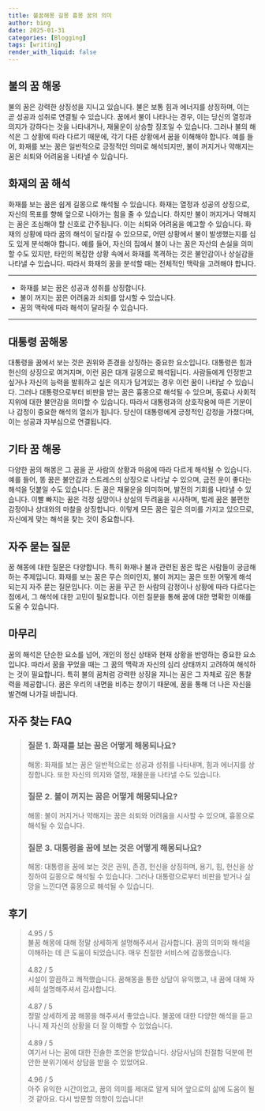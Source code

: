 ```yaml
---
title: 불꿈해몽 길몽 흉몽 꿈의 의미
author: bing
date: 2025-01-31
categories: [Blogging]
tags: [writing]
render_with_liquid: false
---
```



<h2 id='불의 꿈 해몽'>불의 꿈 해몽</h2>

<p>불의 꿈은 강력한 상징성을 지니고 있습니다. 불은 보통 힘과 에너지를 상징하며, 이는 곧 성공과 성취로 연결될 수 있습니다. 꿈에서 불이 나타나는 경우, 이는 당신의 열정과 의지가 강하다는 것을 나타내거나, 재물운이 상승할 징조일 수 있습니다. 그러나 불의 해석은 그 상황에 따라 다르기 때문에, 각기 다른 상황에서 꿈을 이해해야 합니다. 예를 들어, 화재를 보는 꿈은 일반적으로 긍정적인 의미로 해석되지만, 불이 꺼지거나 약해지는 꿈은 쇠퇴와 어려움을 나타낼 수 있습니다. </p>

<h2 id='화재의 꿈 해석'>화재의 꿈 해석</h2>

<p>화재를 보는 꿈은 쉽게 길몽으로 해석될 수 있습니다. 화재는 열정과 성공의 상징으로, 자신의 목표를 향해 앞으로 나아가는 힘을 줄 수 있습니다. 하지만 불이 꺼지거나 약해지는 꿈은 조심해야 할 신호로 간주됩니다. 이는 쇠퇴와 어려움을 예고할 수 있습니다. 화재의 상황에 따라 꿈의 해석이 달라질 수 있으므로, 어떤 상황에서 불이 발생했는지를 심도 있게 분석해야 합니다. 예를 들어, 자신의 집에서 불이 나는 꿈은 자산의 손실을 의미할 수도 있지만, 타인의 복잡한 상황 속에서 화재를 목격하는 것은 불안감이나 상실감을 나타낼 수 있습니다. 따라서 화재의 꿈을 분석할 때는 전체적인 맥락을 고려해야 합니다.</p>

<hr />

<ul>
    <li>화재를 보는 꿈은 성공과 성취를 상징합니다.</li>
    <li>불이 꺼지는 꿈은 어려움과 쇠퇴를 암시할 수 있습니다.</li>
    <li>꿈의 맥락에 따라 해석이 달라질 수 있습니다.</li>
</ul>

<hr />

<h2 id='대통령 꿈해몽'>대통령 꿈해몽</h2>

<p>대통령을 꿈에서 보는 것은 권위와 존경을 상징하는 중요한 요소입니다. 대통령은 힘과 헌신의 상징으로 여겨지며, 이런 꿈은 대개 길몽으로 해석됩니다. 사람들에게 인정받고 싶거나 자신의 능력을 발휘하고 싶은 의지가 담겨있는 경우 이런 꿈이 나타날 수 있습니다. 그러나 대통령으로부터 비판을 받는 꿈은 흉몽으로 해석될 수 있으며, 동료나 사회적 지위에 대한 불안감을 의미할 수 있습니다. 따라서 대통령과의 상호작용에 따른 기분이나 감정이 중요한 해석의 열쇠가 됩니다. 당신이 대통령에게 긍정적인 감정을 가졌다며, 이는 성공과 자부심으로 연결됩니다.</p>

<h2 id='기타 꿈 해몽'>기타 꿈 해몽</h2>

<p>다양한 꿈의 해몽은 그 꿈을 꾼 사람의 상황과 마음에 따라 다르게 해석될 수 있습니다. 예를 들어, 똥 꿈은 불안감과 스트레스의 상징으로 나타날 수 있으며, 금전 운이 좋다는 해석을 덧붙일 수도 있습니다. 돈 꿈은 재물운을 의미하며, 발전의 기회를 나타낼 수 있습니다. 이빨 빠지는 꿈은 걱정 실망이나 상실의 두려움을 시사하며, 벌레 꿈은 불편한 감정이나 상대와의 마찰을 상징합니다. 이렇게 모든 꿈은 깊은 의미를 가지고 있으므로, 자신에게 맞는 해석을 찾는 것이 중요합니다.</p>

<h2 id='자주 묻는 질문'>자주 묻는 질문</h2>

<p>꿈 해몽에 대한 질문은 다양합니다. 특히 화재나 불과 관련된 꿈은 많은 사람들이 궁금해하는 주제입니다. 화재를 보는 꿈은 무슨 의미인지, 불이 꺼지는 꿈은 또한 어떻게 해석되는지 자주 묻는 질문입니다. 이는 꿈을 꾸곤 한 사람의 감정이나 상황에 따라 다르다는 점에서, 그 해석에 대한 고민이 필요합니다. 이런 질문을 통해 꿈에 대한 명확한 이해를 도울 수 있습니다.</p>

<h2 id='마무리'>마무리</h2>

<p>꿈의 해석은 단순한 요소를 넘어, 개인의 정신 상태와 현재 상황을 반영하는 중요한 요소입니다. 따라서 꿈을 꾸었을 때는 그 꿈의 맥락과 자신의 심리 상태까지 고려하여 해석하는 것이 필요합니다. 특히 불의 꿈처럼 강력한 상징을 지니는 꿈은 그 자체로 깊은 통찰력을 제공합니다. 꿈은 우리의 내면을 비추는 창이기 때문에, 꿈을 통해 더 나은 자신을 발견해 나가길 바랍니다.</p>


<h2 id='자주_찾는_FAQ'>자주 찾는 FAQ</h2>
<div itemscope="" itemtype="https://schema.org/FAQPage"> 
<blockquote> 
<div itemscope="" itemprop="mainEntity" itemtype="https://schema.org/Question"> 
<h3 itemprop="name">질문 1. 화재를 보는 꿈은 어떻게 해몽되나요?</h3> 
<div itemscope="" itemprop="acceptedAnswer" itemtype="https://schema.org/Answer"> 
<span itemprop="text"> 
<p>해몽: 화재를 보는 꿈은 일반적으로는 성공과 성취를 나타내며, 힘과 에너지를 상징합니다. 또한 자신의 의지와 열정, 재물운을 나타낼 수도 있습니다.</p> 
</span> 
</div> 
</div> 

<div itemscope="" itemprop="mainEntity" itemtype="https://schema.org/Question"> 
<h3 itemprop="name">질문 2. 불이 꺼지는 꿈은 어떻게 해몽되나요?</h3> 
<div itemscope="" itemprop="acceptedAnswer" itemtype="https://schema.org/Answer"> 
<span itemprop="text"> 
<p>해몽: 불이 꺼지거나 약해지는 꿈은 쇠퇴와 어려움을 시사할 수 있으며, 흉몽으로 해석될 수 있습니다.</p> 
</span> 
</div> 
</div> 

<div itemscope="" itemprop="mainEntity" itemtype="https://schema.org/Question"> 
<h3 itemprop="name">질문 3. 대통령을 꿈에 보는 것은 어떻게 해몽되나요?</h3> 
<div itemscope="" itemprop="acceptedAnswer" itemtype="https://schema.org/Answer"> 
<span itemprop="text"> 
<p>해몽: 대통령을 꿈에 보는 것은 권위, 존경, 헌신을 상징하며, 용기, 힘, 헌신을 상징하여 길몽으로 해석될 수 있습니다. 그러나 대통령으로부터 비판을 받거나 실망을 느낀다면 흉몽으로 해석될 수 있습니다.</p> 
</span> 
</div> 
</div> 

</blockquote> 
</div>
<h2 id='후기'>후기</h2>
<div itemscope itemtype="https://schema.org/Product">
  <blockquote>
  <div itemprop="review" itemscope itemtype="https://schema.org/Review">
      <div itemprop="reviewRating" itemscope itemtype="https://schema.org/Rating"> <span itemprop="ratingValue">4.95</span> / <span itemprop="bestRating">5</span> </div>
      <span itemprop="reviewBody">불꿈 해몽에 대해 정말 상세하게 설명해주셔서 감사합니다. 꿈의 의미와 해석을 이해하는 데 큰 도움이 되었습니다. 매우 친절한 서비스에 감동했습니다.</span>
  </div>
  <br>
  <div itemprop="review" itemscope itemtype="https://schema.org/Review">
      <div itemprop="reviewRating" itemscope itemtype="https://schema.org/Rating"> <span itemprop="ratingValue">4.82</span> / <span itemprop="bestRating">5</span> </div>
      <span itemprop="reviewBody">시설이 깔끔하고 쾌적했습니다. 꿈해몽을 통한 상담이 유익했고, 내 꿈에 대해 자세히 설명해주셔서 감사합니다.</span>
  </div>
  <br>
  <div itemprop="review" itemscope itemtype="https://schema.org/Review">
      <div itemprop="reviewRating" itemscope itemtype="https://schema.org/Rating"> <span itemprop="ratingValue">4.87</span> / <span itemprop="bestRating">5</span> </div>
      <span itemprop="reviewBody">정말 상세하게 꿈 해몽을 해주셔서 좋았습니다. 불꿈에 대한 다양한 해석을 듣고 나니 제 자신의 상황을 더 잘 이해할 수 있었습니다.</span>
  </div>
  <br>
  <div itemprop="review" itemscope itemtype="https://schema.org/Review">
      <div itemprop="reviewRating" itemscope itemtype="https://schema.org/Rating"> <span itemprop="ratingValue">4.89</span> / <span itemprop="bestRating">5</span> </div>
      <span itemprop="reviewBody">여기서 나는 꿈에 대한 진솔한 조언을 받았습니다. 상담사님의 친절함 덕분에 편안한 분위기에서 상담을 받을 수 있었어요.</span>
  </div>
  <br>
  <div itemprop="review" itemscope itemtype="https://schema.org/Review">
      <div itemprop="reviewRating" itemscope itemtype="https://schema.org/Rating"> <span itemprop="ratingValue">4.96</span> / <span itemprop="bestRating">5</span> </div>
      <span itemprop="reviewBody">아주 유익한 시간이었고, 꿈의 의미를 제대로 알게 되어 앞으로의 삶에 도움이 될 것 같아요. 다시 방문할 의향이 있습니다!</span>
  </div>
  </blockquote>
</div>
